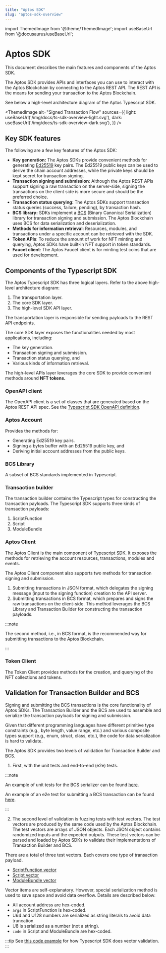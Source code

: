 ```yaml
---
title: "Aptos SDK"
slug: "aptos-sdk-overview"
---
```


import ThemedImage from '@theme/ThemedImage';
import useBaseUrl from '@docusaurus/useBaseUrl';

# Aptos SDK

This document describes the main features and components of the Aptos SDK.

The Aptos SDK provides APIs and interfaces you can use to interact with the Aptos Blockchain by connecting to the Aptos REST API. The REST API is the means for sending your transaction to the Aptos Blockchain.

See below a high-level architecture diagram of the Aptos Typescript SDK.

<ThemedImage
alt="Signed Transaction Flow"
sources={{
    light: useBaseUrl('/img/docs/ts-sdk-overview-light.svg'),
    dark: useBaseUrl('/img/docs/ts-sdk-overview-dark.svg'),
  }}
/>

## Key SDK features

The following are a few key features of the Aptos SDK:

- **Key generation:** The Aptos SDKs provide convenient methods for generating [Ed25519](https://ed25519.cr.yp.to/) key pairs. The Ed25519 public keys can be used to derive the chain account addresses, while the private keys should be kept secret for transaction signing.
- **Transaction signing and submission**: Although the Aptos REST APIs support signing a raw transaction on the server-side, signing the transactions on the client side is more secure and should be the preferred choice.
- **Transaction status querying**: The Aptos SDKs support transaction status queries (success, failure, pending), by transaction hash.
- **BCS library:** SDKs implement a [BCS](https://docs.rs/bcs/latest/bcs/) (Binary Canonical Serialization) library for transaction signing and submission. The Aptos Blockchain uses BCS for data serialization and deserialization.
- **Methods for information retrieval**: Resources, modules, and transactions under a specific account can be retrieved with the SDK.
- **Token APIs**: To reduce the amount of work for NFT minting and querying, Aptos SDKs have built-in NFT support in token standards.
- **Faucet client**: The Aptos Faucet client is for minting test coins that are used for development.

## Components of the Typescript SDK

The Aptos Typescript SDK has three logical layers. Refer to the above high-level architecture diagram:

1. The transportation layer.
2. The core SDK layer.
3. The high-level SDK API layer.

The transportation layer is responsible for sending payloads to the REST API endpoints.

The core SDK layer exposes the functionalities needed by most applications, including:

- The key generation.
- Transaction signing and submission.
- Transaction status querying, and
- Various kinds of information retrieval.

The high-level APIs layer leverages the core SDK to provide convenient methods around **NFT tokens.**

### OpenAPI client

The OpenAPI client is a set of classes that are generated based on the Aptos REST API spec. See the [Typescript SDK OpenAPI definition](https://aptos-labs.github.io/ts-sdk-doc/).

### Aptos Account

Provides the methods for:

- Generating Ed25519 key pairs.
- Signing a bytes buffer with an Ed25519 public key, and 
- Deriving initial account addresses from the public keys.

### BCS Library

A subset of BCS standards implemented in Typescript.

### Transaction builder

The transaction builder contains the Typescript types for constructing the transaction payloads. The Typescript SDK supports three kinds of transaction payloads:

1. ScriptFunction
2. Script
3. ModuleBundle

### Aptos Client

The Aptos Client is the main component of Typescript SDK. It exposes the methods for retrieving the account resources, transactions, modules and events.

The Aptos Client component also supports two methods for transaction signing and submission.

1. Submitting transactions in JSON format, which delegates the signing message (input to the signing function) creation to the API server.
2. Submitting transactions in BCS format, which prepares and signs the raw transactions on the client-side. This method leverages the BCS Library and Transaction Builder for constructing the transaction payloads.

:::note

The second method, i.e., in BCS format, is the recommended way for submitting transactions to the Aptos Blockchain.

:::

### Token Client

The Token Client provides methods for the creation, and querying of the NFT collections and tokens.

## Validation for Transaction Builder and BCS

Signing and submitting the BCS transactions is the core functionality of Aptos SDKs. The Transaction Builder and the BCS are used to assemble and serialize the transaction payloads for signing and submission.

Given that different programming languages have different primitive type constraints (e.g., byte length, value range, etc.) and various composite types support (e.g., enum, struct, class, etc.), the code for data serialization is hard to validate.

The Aptos SDK provides two levels of validation for Transaction Builder and BCS.

1. First, with the unit tests and end-to-end (e2e) tests.

:::note

An example of unit tests for the BCS serializer can be found [here](https://github.com/aptos-labs/aptos-core/blob/main/ecosystem/typescript/sdk/src/transaction_builder/bcs/serializer.test.ts).

An example of an e2e test for submitting a BCS transaction can be found [here](https://github.com/aptos-labs/aptos-core/blob/main/ecosystem/typescript/sdk/src/aptos_client.test.ts#L88).

:::

2. The second level of validation is fuzzing tests with test vectors. The test vectors are produced by the same code used by the Aptos Blockchain. The test vectors are arrays of JSON objects. Each JSON object contains randomized inputs and the expected outputs. These test vectors can be parsed and loaded by Aptos SDKs to validate their implementations of Transaction Builder and BCS.

There are a total of three test vectors. Each covers one type of transaction payload.

- [ScriptFunction vector](https://github.com/aptos-labs/aptos-core/blob/main/api/goldens/aptos_api__tests__transaction_vector_test__test_script_function_payload.json)
- [Script vector](https://github.com/aptos-labs/aptos-core/blob/main/api/goldens/aptos_api__tests__transaction_vector_test__test_script_payload.json)
- [ModuleBundle vector](https://github.com/aptos-labs/aptos-core/blob/main/api/goldens/aptos_api__tests__transaction_vector_test__test_module_payload.json)

Vector items are self-explanatory. However, special serialization method is used to save space and avoid data overflow. Details are described below:

- All account address are hex-coded.
- `args` in ScriptFunction is hex-coded.
- U64 and U128 numbers are serialized as string literals to avoid data truncation.
- U8 is serialized as a number (not a string).
- `code` in Script and ModuleBundle are hex-coded.

:::tip
See [this code example](https://github.com/aptos-labs/aptos-core/blob/main/ecosystem/typescript/sdk/src/transaction_builder/transaction_vector.test.ts) for how Typescript SDK does vector validation.
:::
